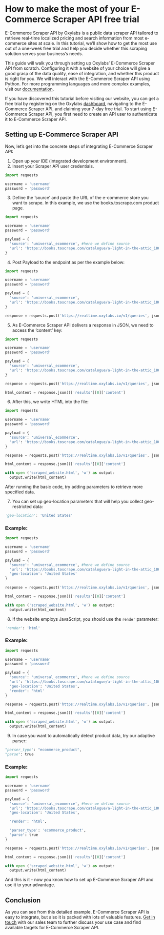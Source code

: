 # How to make the most of your E-Commerce Scraper API free trial

E-Commerce Scraper API by Oxylabs is a public data scraper API tailored to retrieve real-time localized pricing and search information from most e-commerce sites at scale. In this tutorial, we’ll show how to get the most use out of a one-week free trial and help you decide whether this scraping solution serves your business’s needs.   

This guide will walk you through setting up Oxylabs’ E-Commerce Scraper API from scratch. Configuring it with a website of your choice will give a good grasp of the data quality, ease of integration, and whether this product is right for you. We will interact with the E-Commerce Scraper API using Python. For more programming languages and more complex examples, visit our [documentation](https://oxy.yt/LrU6). 

If you have discovered this tutorial before visiting our website, you can get a free trial by registering on the Oxylabs [dashboard](https://dashboard.oxylabs.io/en/), navigating to the E-Commerce Scraper API, and claiming your 7-day free trial. To start using E-Commerce Scraper API, you first need to create an API user to authenticate it to E-Commerce Scraper API.

## Setting up E-Commerce Scraper API

Now, let’s get into the concrete steps of integrating E-Commerce Scraper API:

1. Open up your IDE (integrated development environment).
2. Insert your Scraper API user credentials.

```python
import requests

username = 'username'
password = 'password'
```

3. Define the ‘source’ and paste the URL of the e-commerce store you want to scrape. In this example, we use the books.toscrape.com product page. 

```python
import requests

username = 'username'
password = 'password'

payload = {
  'source': 'universal_ecommerce', #here we define source
  'url': 'https://books.toscrape.com/catalogue/a-light-in-the-attic_1000/index.html'
}
```

4. Post Payload to the endpoint as per the example below: [](https://realtime.oxylabs.io/v1/queries)

```python
import requests

username = 'username'
password = 'password'

payload = {
  'source': 'universal_ecommerce', 
  'url': 'https://books.toscrape.com/catalogue/a-light-in-the-attic_1000/index.html'
}

response = requests.post('https://realtime.oxylabs.io/v1/queries', json = payload, auth = (username, password))
```

5. As E-Commerce Scraper API delivers a response in JSON, we need to access the ‘content’ key:

```python
import requests

username = 'username'
password = 'password'

payload = {
  'source': 'universal_ecommerce',
  'url': 'https://books.toscrape.com/catalogue/a-light-in-the-attic_1000/index.html'
}

response = requests.post('https://realtime.oxylabs.io/v1/queries', json = payload, auth = (username, password))

html_content = response.json()['results'][0]['content']
```

6. After this, we write HTML into the file:

```python
import requests

username = 'username'
password = 'password'

payload = {
  'source': 'universal_ecommerce', 
  'url': 'https://books.toscrape.com/catalogue/a-light-in-the-attic_1000/index.html'
}

response = requests.post('https://realtime.oxylabs.io/v1/queries', json = payload, auth = (username, password))

html_content = response.json()['results'][0]['content']

with open ('scraped_website.html', 'w') as output:
  output.write(html_content)
```

After running the basic code, try adding parameters to retrieve more specified data. 

7. You can set up geo-location parameters that will help you collect geo-restricted data:

```python
'geo-location': 'United States'
```

### Example:

```python
import requests

username = 'username'
password = 'password'

payload = {
  'source': 'universal_ecommerce', #here we define source
  'url': 'https://books.toscrape.com/catalogue/a-light-in-the-attic_1000/index.html',
  'geo-location': 'United States'
}
 
response = requests.post('https://realtime.oxylabs.io/v1/queries', json = payload, auth = (username, password))

html_content = response.json()['results'][0]['content']

with open ('scraped_website.html', 'w') as output:
  output.write(html_content)
 ```
 
 8. If the website employs JavaScript, you should use the `render` parameter: 

```python 
'render': 'html'
```

### Example:

```python
import requests

username = 'username'
password = 'password'

payload = {
  'source': 'universal_ecommerce', #here we define source
  'url': 'https://books.toscrape.com/catalogue/a-light-in-the-attic_1000/index.html',
  'geo-location': 'United States',
  'render': 'html'
}

response = requests.post('https://realtime.oxylabs.io/v1/queries', json = payload, auth = (username, password))

html_content = response.json()['results'][0]['content']

with open ('scraped_website.html', 'w') as output:
  output.write(html_content)
```

9. In case you want to automatically detect product data, try our adaptive parser:

```python
"parser_type": "ecommerce_product",
"parse": true
```

### Example:

```python
import requests

username = 'username'
password = 'password'

payload = {
  'source': 'universal_ecommerce', #here we define source
  'url': 'https://books.toscrape.com/catalogue/a-light-in-the-attic_1000/index.html',
  'geo-location': 'United States',

  'render': 'html',

  'parser_type': 'ecommerce_product',
  'parse': true
}

response = requests.post('https://realtime.oxylabs.io/v1/queries', json = payload, auth = (username, password))

html_content = response.json()['results'][0]['content']

with open ('scraped_website.html', 'w') as output:
  output.write(html_content)
```

And this is it - now you know how to set up E-Commerce Scraper API and use it to your advantage. 

## Conclusion

As you can see from this detailed example, E-Commerce Scraper API is easy to integrate, but also it is packed with lots of valuable features. [Get in touch](https://oxy.yt/LrYs) with our sales team to further discuss your use case and find available targets for E-Commerce Scraper API.

